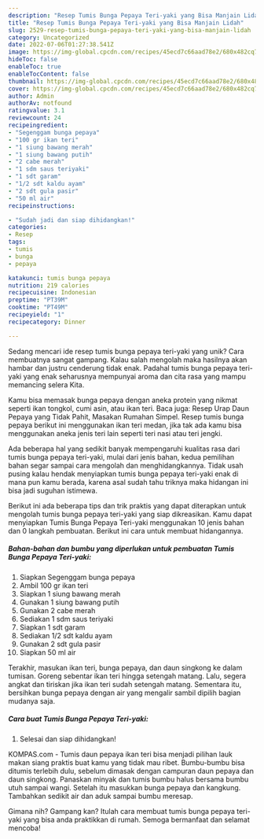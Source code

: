 ```yaml
---
description: "Resep Tumis Bunga Pepaya Teri-yaki yang Bisa Manjain Lidah"
title: "Resep Tumis Bunga Pepaya Teri-yaki yang Bisa Manjain Lidah"
slug: 2529-resep-tumis-bunga-pepaya-teri-yaki-yang-bisa-manjain-lidah
category: Uncategorized
date: 2022-07-06T01:27:38.541Z
image: https://img-global.cpcdn.com/recipes/45ecd7c66aad78e2/680x482cq70/tumis-bunga-pepaya-teri-yaki-foto-resep-utama.jpg
hideToc: false
enableToc: true
enableTocContent: false
thumbnail: https://img-global.cpcdn.com/recipes/45ecd7c66aad78e2/680x482cq70/tumis-bunga-pepaya-teri-yaki-foto-resep-utama.jpg
cover: https://img-global.cpcdn.com/recipes/45ecd7c66aad78e2/680x482cq70/tumis-bunga-pepaya-teri-yaki-foto-resep-utama.jpg
author: Admin
authorAv: notfound
ratingvalue: 3.1
reviewcount: 24
recipeingredient:
- "Segenggam bunga pepaya"
- "100 gr ikan teri"
- "1 siung bawang merah"
- "1 siung bawang putih"
- "2 cabe merah"
- "1 sdm saus teriyaki"
- "1 sdt garam"
- "1/2 sdt kaldu ayam"
- "2 sdt gula pasir"
- "50 ml air"
recipeinstructions:

- "Sudah jadi dan siap dihidangkan!"
categories:
- Resep
tags:
- tumis
- bunga
- pepaya

katakunci: tumis bunga pepaya 
nutrition: 219 calories
recipecuisine: Indonesian
preptime: "PT39M"
cooktime: "PT49M"
recipeyield: "1"
recipecategory: Dinner

---
```





Sedang mencari ide resep tumis bunga pepaya teri-yaki yang unik? Cara membuatnya sangat gampang. Kalau salah mengolah maka hasilnya akan hambar dan justru cenderung tidak enak. Padahal tumis bunga pepaya teri-yaki yang enak seharusnya mempunyai aroma dan cita rasa yang mampu memancing selera Kita.





Kamu bisa memasak bunga pepaya dengan aneka protein yang nikmat seperti ikan tongkol, cumi asin, atau ikan teri. Baca juga: Resep Urap Daun Pepaya yang Tidak Pahit, Masakan Rumahan Simpel. Resep tumis bunga pepaya berikut ini menggunakan ikan teri medan, jika tak ada kamu bisa menggunakan aneka jenis teri lain seperti teri nasi atau teri jengki.

Ada beberapa hal yang sedikit banyak mempengaruhi kualitas rasa dari tumis bunga pepaya teri-yaki, mulai dari jenis bahan, kedua pemilihan bahan segar sampai cara mengolah dan menghidangkannya. Tidak usah pusing kalau hendak menyiapkan tumis bunga pepaya teri-yaki enak di mana pun kamu berada, karena asal sudah tahu triknya maka hidangan ini bisa jadi suguhan istimewa.






Berikut ini ada beberapa tips dan trik praktis yang dapat diterapkan untuk mengolah tumis bunga pepaya teri-yaki yang siap dikreasikan. Kamu dapat menyiapkan Tumis Bunga Pepaya Teri-yaki menggunakan 10 jenis bahan dan 0 langkah pembuatan. Berikut ini cara untuk membuat hidangannya.

<!--inarticleads1-->

##### Bahan-bahan dan bumbu yang diperlukan untuk pembuatan Tumis Bunga Pepaya Teri-yaki:

1. Siapkan Segenggam bunga pepaya
1. Ambil 100 gr ikan teri
1. Siapkan 1 siung bawang merah
1. Gunakan 1 siung bawang putih
1. Gunakan 2 cabe merah
1. Sediakan 1 sdm saus teriyaki
1. Siapkan 1 sdt garam
1. Sediakan 1/2 sdt kaldu ayam
1. Gunakan 2 sdt gula pasir
1. Siapkan 50 ml air


Terakhir, masukan ikan teri, bunga pepaya, dan daun singkong ke dalam tumisan. Goreng sebentar ikan teri hingga setengah matang. Lalu, segera angkat dan tiriskan jika ikan teri sudah setengah matang. Sementara itu, bersihkan bunga pepaya dengan air yang mengalir sambil dipilih bagian mudanya saja. 

<!--inarticleads2-->

##### Cara buat Tumis Bunga Pepaya Teri-yaki:


1. Selesai dan siap dihidangkan!

KOMPAS.com - Tumis daun pepaya ikan teri bisa menjadi pilihan lauk makan siang praktis buat kamu yang tidak mau ribet. Bumbu-bumbu bisa ditumis terlebih dulu, sebelum dimasak dengan campuran daun pepaya dan daun singkong. Panaskan minyak dan tumis bumbu halus bersama bumbu utuh sampai wangi. Setelah itu masukkan bunga pepaya dan kangkung. Tambahkan sedikit air dan aduk sampai bumbu meresap. 

Gimana nih? Gampang kan? Itulah cara membuat tumis bunga pepaya teri-yaki yang bisa anda praktikkan di rumah. Semoga bermanfaat dan selamat mencoba!
